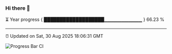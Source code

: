 ### Hi there 👋

⏳ Year progress { ███████████████████▁▁▁▁▁▁▁▁▁▁▁ } 66.23 %

---

⏰ Updated on Sat, 30 Aug 2025 18:06:31 GMT

![Progress Bar CI](https://github.com/liununu/liununu/workflows/Progress%20Bar%20CI/badge.svg)
